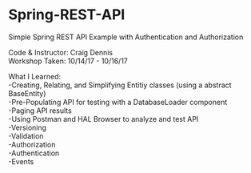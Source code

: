 # Spring-REST-API </br>
Simple Spring REST API Example with Authentication and Authorization </br>

Code & Instructor: Craig Dennis </br>
Workshop Taken: 10/14/17 - 10/16/17 </br>

What I Learned: </br>
-Creating, Relating, and Simplifying Entitiy classes (using a abstract BaseEntity) </br>
-Pre-Populating API for testing with a DatabaseLoader component </br>
-Paging API results </br>
-Using Postman and HAL Browser to analyze and test API </br>
-Versioning </br>
-Validation </br>
-Authorization </br>
-Authentication </br>
-Events </br>
